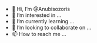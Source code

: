 - 👋 Hi, I’m @Anubisozoris
- 👀 I’m interested in ...
- 🌱 I’m currently learning ...
- 💞️ I’m looking to collaborate on ...
- 📫 How to reach me ...

<!---
Anubisozoris/Anubisozoris is a ✨ special ✨ repository because its `README.md` (this file) appears on your GitHub profile.
You can click the Preview link to take a look at your changes.
--->
